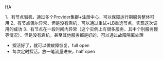 HA

1、有节点宕机，通过多个Provider集群+注册中心，可以保障运行期服务整体可用
2、有节点偶尔异常、但是没有宕机，可以通过重试+LB重选节点，实现这次调用的成功
3、有节点在一段时间内异常（这个实例上有很多服务，其中个别服务慢等情况）、但是没有宕机，甚至其他服务都是好的，可以通过故障隔离处理
  - 探活好了，就可以做故障恢复，full open
  - 每次定时探活，放一笔流量进来，half open